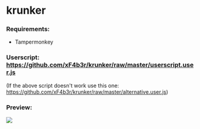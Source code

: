 # krunker
### Requirements:
- Tampermonkey

### Userscript: https://github.com/xF4b3r/krunker/raw/master/userscript.user.js
(If the above script doesn't work use this one: https://github.com/xF4b3r/krunker/raw/master/alternative.user.js)

### Preview:
![](https://i.imgur.com/bd1gjNS.png?raw=true)
